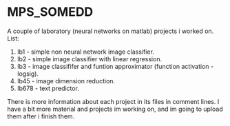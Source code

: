 # MPS_SOMEDD
A couple of laboratory (neural networks on matlab) projects i worked on.
List:
1. lb1 - simple non neural network image classifier.
2. lb2 - simple image classifier with linear regression.
3. lb3 - image classififer and funtion approximator (function activation - logsig).
4. lb45 - image dimension reduction.
5. lb678 - text predictor.

There is more information about each project in its files in comment lines.
I have a bit more material and projects im working on, and im going to upload them after i finish them.
